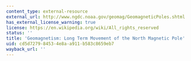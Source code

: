 ```yaml
---
content_type: external-resource
external_url: http://www.ngdc.noaa.gov/geomag/GeomagneticPoles.shtml
has_external_license_warning: true
license: https://en.wikipedia.org/wiki/All_rights_reserved
status: ''
title: 'Geomagnetism: Long Term Movement of the North Magnetic Pole'
uid: cd5d7279-8453-4e8a-a911-b583c8659eb7
wayback_url: ''
---
```

